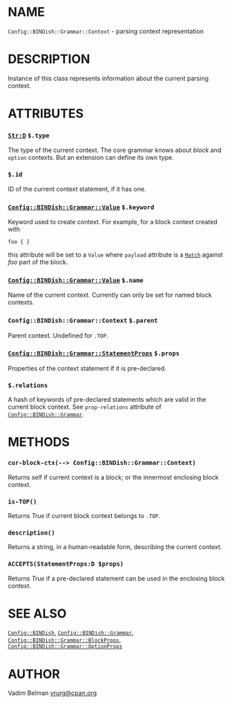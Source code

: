 NAME
====

`Config::BINDish::Grammar::Context` - parsing context representation

DESCRIPTION
===========

Instance of this class represents information about the current parsing context.

ATTRIBUTES
==========

### [`Str:D`](https://docs.raku.org/type/Str) `$.type`

The type of the current context. The core grammar knows about *block* and `option` contexts. But an extension can define its own type.

### `$.id`

ID of the current context statement, if it has one.

### [`Config::BINDish::Grammar::Value`](Value.md) `$.keyword`

Keyword used to create context. For example, for a block context created with

    foo { }

this attribute will be set to a `Value` where `payload` attribute is a [`Match`](https://docs.raku.org/type/Match) against *foo* part of the block.

### [`Config::BINDish::Grammar::Value`](Value.md) `$.name`

Name of the current context. Currently can only be set for named block contexts.

### `Config::BINDish::Grammar::Context` `$.parent`

Parent context. Undefined for `.TOP`.

### [`Config::BINDish::Grammar::StatementProps`](StatementProps.md) `$.props`

Properties of the context statement if it is pre-declared.

### `$.relations`

A hash of keywords of pre-declared statements which are valid in the current block context. See `prop-relations` attribute of [`Config::BINDish::Grammar`](../Grammar.md).

METHODS
=======

### `cur-block-ctx(--> Config::BINDish::Grammar::Context)`

Returns self if current context is a block; or the innermost enclosing block context.

### `is-TOP()`

Returns *True* if current block context belongs to `.TOP`.

### `description()`

Returns a string, in a human-readable form, describing the current context.

### `ACCEPTS(StatementProps:D $props)`

Returns *True* if a pre-declared statement can be used in the enclosing block context.

SEE ALSO
========

[`Config::BINDish`](../../BINDish.md), [`Config::BINDish::Grammar`](../Grammar.md), [`Config::BINDish::Grammar::BlockProps`](BlockProps.md), [`Config::BINDish::Grammar::OptionProps`](OptionProps.md)

AUTHOR
======

Vadim Belman <vrurg@cpan.org>

